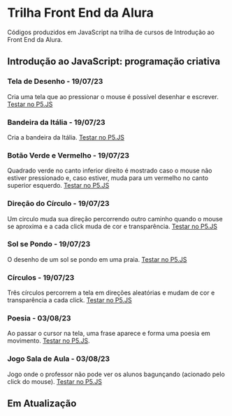 # Trilha Front End da Alura
Códigos produzidos em JavaScript na trilha de cursos de Introdução ao Front End da Alura.

## Introdução ao JavaScript: programação criativa
### Tela de Desenho - 19/07/23
Cria uma tela que ao pressionar o mouse é possível desenhar e escrever. [Testar no P5.JS](https://editor.p5js.org/fl.barbalho/full/reSqjamo_)

### Bandeira da Itália - 19/07/23
Cria a bandeira da Itália. [Testar no P5.JS](https://editor.p5js.org/fl.barbalho/full/9ASvFBM9-)

### Botão Verde e Vermelho - 19/07/23
Quadrado verde no canto inferior direito é mostrado caso o mouse não estiver pressionado e, caso estiver, muda para um vermelho no canto superior esquerdo.
[Testar no P5.JS](https://editor.p5js.org/fl.barbalho/full/qhqgzMPsU)

### Direção do Círculo - 19/07/23
Um circulo muda sua direção percorrendo outro caminho quando o mouse se aproxima e a cada click muda de cor e transparência.
[Testar no P5.JS](https://editor.p5js.org/fl.barbalho/full/sji54IdGG)

### Sol se Pondo - 19/07/23
O desenho de um sol se pondo em uma praia.
[Testar no P5.JS](https://editor.p5js.org/fl.barbalho/full/SWXQ7PFIB)

### Círculos - 19/07/23
Três círculos percorrem a tela em direções aleatórias e mudam de cor e transparência a cada click. [Testar no P5.JS](https://editor.p5js.org/fl.barbalho/full/jHYunC7-T)

### Poesia - 03/08/23
Ao passar o cursor na tela, uma frase aparece e forma uma poesia em movimento. [Testar no P5.JS](https://editor.p5js.org/fl.barbalho/full/Sq-DkSHAg).

### Jogo Sala de Aula - 03/08/23
Jogo onde o professor não pode ver os alunos bagunçando (acionado pelo click do mouse). [Testar no P5.JS](https://editor.p5js.org/fl.barbalho/full/pedp57Jy4)

## Em Atualização
